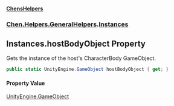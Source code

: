 #### [ChensHelpers](index 'index')
### [Chen.Helpers.GeneralHelpers](Chen_Helpers_GeneralHelpers 'Chen.Helpers.GeneralHelpers').[Instances](Chen_Helpers_GeneralHelpers_Instances 'Chen.Helpers.GeneralHelpers.Instances')
## Instances.hostBodyObject Property
Gets the instance of the host's CharacterBody GameObject.  
```csharp
public static UnityEngine.GameObject hostBodyObject { get; }
```
#### Property Value
[UnityEngine.GameObject](https://docs.microsoft.com/en-us/dotnet/api/UnityEngine.GameObject 'UnityEngine.GameObject')
